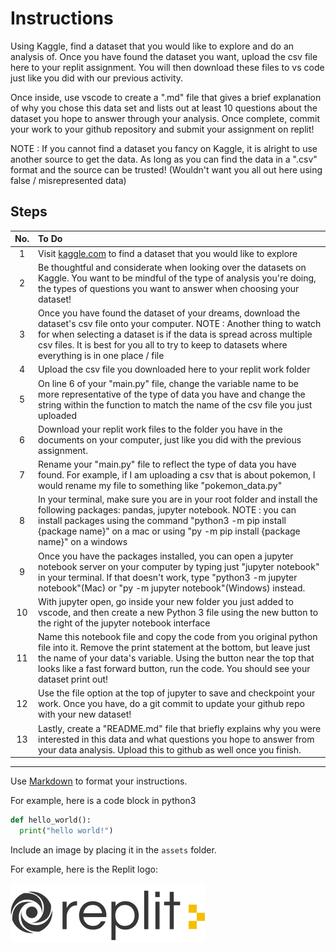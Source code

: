   # Instructions  

Using Kaggle, find a dataset that you would like to explore and do an analysis of. Once you have found the dataset you want, upload the csv file here to your replit assignment. You will then download these files to vs code just like you did with our previous activity.

Once inside, use vscode to create a ".md" file that gives a brief explanation of why you chose this data set and lists out at least 10 questions about the dataset you hope to answer through your analysis. Once complete, commit your work to your github repository and submit your assignment on replit! 

NOTE : If you cannot find a dataset you fancy on Kaggle, it is alright to use another source to get the data. As long as you can find the data in a ".csv" format and the source can be trusted! (Wouldn't want you all out here using false / misrepresented data)

## Steps
No.| To Do
:-:|:-
1| Visit [kaggle.com](https://www.kaggle.com/) to find a dataset that you would like to explore
2| Be thoughtful and considerate when looking over the datasets on Kaggle. You want to be mindful of the type of analysis you're doing, the types of questions you want to answer when choosing your dataset!
3| Once you have found the dataset of your dreams, download the dataset's csv file onto your computer. NOTE : Another thing to watch for when selecting a dataset is if the data is spread across multiple csv files. It is best for you all to try to keep to datasets where everything is in one place / file
4| Upload the csv file you downloaded here to your replit work folder
5| On line 6 of your "main.py" file, change the variable name to be more representative of the type of data you have and change the string within the function to match the name of the csv file you just uploaded
6| Download your replit work files to the folder you have in the documents on your computer, just like you did with the previous assignment.
7 | Rename your "main.py" file to reflect the type of data you have found. For example, if I am uploading a csv that is about pokemon, I would rename my file to something like "pokemon_data.py"
8| In your terminal, make sure you are in your root folder and install the following packages: pandas, jupyter notebook. NOTE : you can install packages using the command "python3 -m pip install {package name}" on a mac or using "py -m pip install {package name}" on a windows
9| Once you have the packages installed, you can open a jupyter notebook server on your computer by typing just "jupyter notebook" in your terminal. If that doesn't work, type "python3 -m jupyter notebook"(Mac) or "py -m jupyter notebook"(Windows) instead.
10| With jupyter open, go inside your new folder you just added to vscode, and then create a new Python 3 file using the new button to the right of the jupyter notebook interface
11| Name this notebook file and copy the code from you original python file into it. Remove the print statement at the bottom, but leave just the name of your data's variable. Using the button near the top that looks like a fast forward button, run the code. You should see your dataset print out!
12| Use the file option at the top of jupyter to save and checkpoint your work. Once you have, do a git commit to update your github repo with your new dataset!
13| Lastly, create a "README.md" file that briefly explains why you were interested in this data and what questions you hope to answer from your data analysis. Upload this to github as well once you finish.
---



  Use [Markdown](https://gist.github.com/cuonggt/9b7d08a597b167299f0d) to format your instructions.

  For example, here is a code block in python3
```python
def hello_world():
  print("hello world!")
```


  Include an image by placing it in the `assets` folder.

  For example, here is the Replit logo:

  ![alt text](assets/logo.png)
  
  